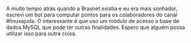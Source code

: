 A muito tempo atrás quando a Brasnet existia e eu era mais sonhador, escrevi um bot para computar pontos para os colaboradores do canal #linuxajuda.
O interessante é que uso um módulo de acesso a base de dados MySQL que pode ter outras finalidades. Espero que alguém possa utilizar isso para outra coisa.
